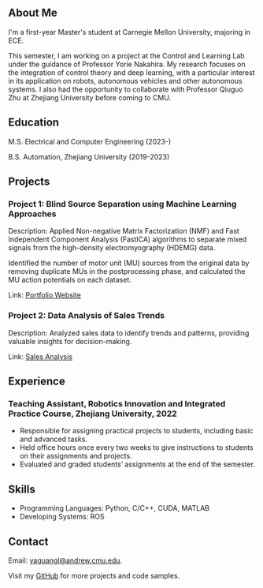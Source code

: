 <html lang="en">
<head>
  <title></title>
</head>
<body>
  <h2>About Me</h2>
  <p>I'm a first-year Master's student at Carnegie Mellon University, majoring in ECE.</p>
  <p>This semester, I am working on a project at the Control and Learning Lab under the
  guidance of Professor Yorie Nakahira. My research focuses on the integration of control
  theory and deep learning, with a particular interest in its application on robots,
  autonomous vehicles and other autonomous systems. I also had the opportunity to collaborate
  with Professor Qiuguo Zhu at Zhejiang University before coming to CMU.</p>

  <h2>Education</h2>
  <p>M.S. Electrical and Computer Engineering (2023-)</p>
  <p>B.S. Automation, Zhejiang University (2019-2023)</p>

  <h2>Projects</h2>
  <h3>Project 1: Blind Source Separation using Machine Learning Approaches</h3>
  <p>Description: Applied Non-negative Matrix Factorization (NMF) and Fast Independent
    Component Analysis (FastICA) algorithms to separate mixed signals from the high-density
    electromyography (HDEMG) data.</p>
  <p>Identified the number of motor unit (MU) sources from the original data by removing
    duplicate MUs in the postprocessing phase, and calculated the MU action potentials on each dataset.</p>
  <p>Link: <a href="https://www.example.com/portfolio">Portfolio Website</a></p>

  <h3>Project 2: Data Analysis of Sales Trends</h3>
  <p>Description: Analyzed sales data to identify trends and patterns, providing valuable insights for decision-making.</p>
  <p>Link: <a href="https://www.example.com/sales-analysis">Sales Analysis</a></p>

  <h2>Experience</h2>
  <h3>Teaching Assistant, Robotics Innovation and Integrated Practice Course, Zhejiang University, 2022</h3>
  <ul>
    <li>Responsible for assigning practical projects to students, including basic and advanced tasks.</li>
    <li>Held office hours once every two weeks to give instructions to students on their assignments and projects.</li>
    <li>Evaluated and graded students’ assignments at the end of the semester.</li>
  </ul>

  <h2>Skills</h2>
  <ul>
    <li>Programming Languages: Python, C/C++, CUDA, MATLAB</li>
    <li>Developing Systems: ROS</li>
  </ul>

  <h2>Contact</h2>
  <p>Email: <a href="mailto:yaguangl@andrew.cmu.edu">yaguangl@andrew.cmu.edu</a>.</p>

  <p>Visit my <a href="https://github.com/yourusername">GitHub</a> for more projects and code samples.</p>
</body>
</html>
